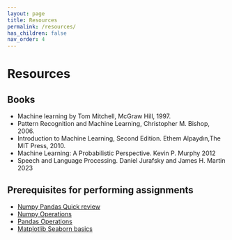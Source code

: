 ```yaml
---
layout: page
title: Resources
permalink: /resources/
has_children: false
nav_order: 4
---
```


# Resources

## Books

- Machine learning by Tom Mitchell, McGraw Hill, 1997.
- Pattern Recognition and Machine Learning, Christopher M. Bishop, 2006.
- Introduction to Machine Learning, Second Edition. Ethem Alpaydın,The MIT Press, 2010.
- Machine Learning: A Probabilistic Perspective. Kevin P. Murphy 2012
- Speech and Language Processing. Daniel Jurafsky and James H. Martin 2023


## Prerequisites for performing assignments
- [Numpy Pandas Quick review](https://drive.google.com/file/d/1Fn2BtqIjqMlbm4x6Tn6LHM8q1eQtvau3/view?usp=sharing)
- [Numpy Operations](https://drive.google.com/file/d/1hFSN2lilpNkUJpJuFMRauf6PDRtiI33q/view?usp=sharing)
- [Pandas Operations](https://drive.google.com/file/d/1BVjABHBpUWJREksIH40A2Nw9Oor8GebR/view?usp=sharing)
- [Matplotlib Seaborn basics](https://drive.google.com/file/d/16CaybdB5JLwXK9mPD_Gwpzc26WjyGQqd/view?usp=sharing)



